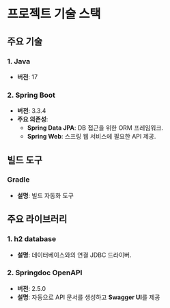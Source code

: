 # 프로젝트 기술 스택

## 주요 기술
### 1. Java
- **버전**: 17

### 2. Spring Boot
- **버전**: 3.3.4
- **주요 의존성**:
    - **Spring Data JPA**: DB 접근을 위한 ORM 프레임워크.
    - **Spring Web**: 스프링 웹 서비스에 필요한 API 제공.

## 빌드 도구
### Gradle
- **설명**: 빌드 자동화 도구

## 주요 라이브러리

### 1. h2 database
- **설명**: 데이터베이스와의 연결 JDBC 드라이버.
### 2. Springdoc OpenAPI
- **버전**: 2.5.0
- **설명**: 자동으로 API 문서를 생성하고 **Swagger UI**를 제공

